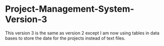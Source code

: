 # Project-Management-System-Version-3
This version 3 is the same as version 2 except I am now using tables in data bases to store the date for the projects instead of text files. 
